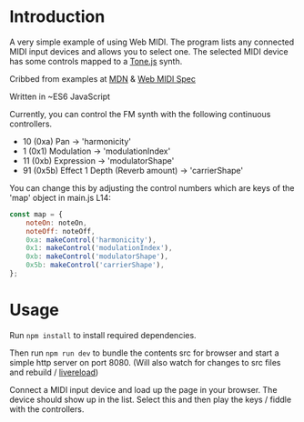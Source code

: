 # Introduction

A very simple example of using Web MIDI.
The program lists any connected MIDI input devices and allows you to select one.
The selected MIDI device has some controls mapped to a [Tone.js]() synth.

Cribbed from examples at [MDN](https://developer.mozilla.org/en-US/docs/Web/API/MIDIAccess)
& [Web MIDI Spec](https://webaudio.github.io/web-midi-api)

Written in ~ES6 JavaScript

Currently, you can control the FM synth with the following continuous controllers.

* 10 (0xa) Pan -> 'harmonicity'
* 1  (0x1) Modulation -> 'modulationIndex'
* 11 (0xb) Expression -> 'modulatorShape'
* 91 (0x5b) Effect 1 Depth (Reverb amount) -> 'carrierShape'

You can change this by adjusting the control numbers which are keys of the 'map' object in main.js L14:
```JavaScript
const map = {
    noteOn: noteOn,
    noteOff: noteOff,
    0xa: makeControl('harmonicity'),
    0x1: makeControl('modulationIndex'),
    0xb: makeControl('modulatorShape'),
    0x5b: makeControl('carrierShape'),
};
```

# Usage

Run `npm install` to install required dependencies.

Then run `npm run dev` to bundle the contents src for browser and start a simple http server on port 8080.
(Will also watch for changes to src files and rebuild / [livereload](https://github.com/livereload/livereload-extensions))

Connect a MIDI input device and load up the page in your browser.  The device should show up in the list.
Select this and then play the keys / fiddle with the controllers.

